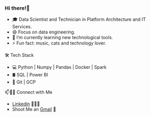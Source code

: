   <h3 align = ""> Hi there!👋</h3>
<!--
**Luzve/Luzve** is a ✨ _special_ ✨ repository because its `README.md` (this file) appears on your GitHub profile.
Here are some ideas to get you started:
--> 

- 🎓 Data Scientist and Technician in Platform Architecture and IT Services.
- 😄 Focus on data engineering.
- 🌱 I’m currently learning new technological tools.
- ⚡ Fun fact:  music, cats and technology lover.

🛠 Tech Stack
- 💻   Python | Numpy | Pandas | Docker | Spark
- 🛢   SQL | Power BI
- 🔧   Git | GCP

📫🤝🏻 Connect with Me
- [Linkedin](https://www.linkedin.com/in/luz-oblea/) 👨🏻‍💻
- Shoot Me an [Gmail](mailto:luzobleag@gmail.com) 💌
  
